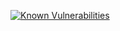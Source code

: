 [![Known Vulnerabilities](https://snyk.io/test/github/x4dr/NossiNet/badge.svg)](https://snyk.io/test/github/x4dr/NossiNet)
